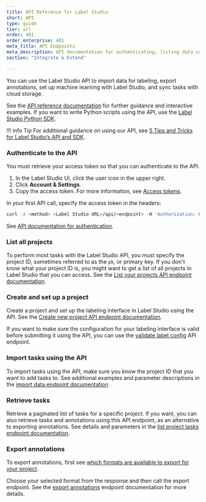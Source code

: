 ```yaml
---
title: API Reference for Label Studio
short: API
type: guide
tier: all
order: 401
order_enterprise: 401
meta_title: API Endpoints
meta_description: API documentation for authenticating, listing data science projects, importing predictions and raw data and exporting annotated data, and user management.
section: "Integrate & Extend"

---
```


You can use the Label Studio API to import data for labeling, export annotations, set up machine learning with Label Studio, and sync tasks with cloud storage. 

See the [API reference documentation](https://api.labelstud.io/api-reference/introduction/getting-started) for further guidance and interactive examples. If you want to write Python scripts using the API, use the [Label Studio Python SDK](sdk.html). 

!!! info Tip
    For additional guidance on using our API, see [5 Tips and Tricks for Label Studio’s API and SDK](https://labelstud.io/blog/5-tips-and-tricks-for-label-studio-s-api-and-sdk/).


### Authenticate to the API

You must retrieve your access token so that you can authenticate to the API.

1. In the Label Studio UI, click the user icon in the upper right.
2. Click **Account & Settings**.
3. Copy the access token. For more information, see [Access tokens](access_tokens). 

In your first API call, specify the access token in the headers: 
```bash
curl -X <method> <Label Studio URL>/api/<endpoint> -H 'Authorization: Bearer <token>'
```

See [API documentation for authentication](https://api.labelstud.io/api-reference/introduction/getting-started#authentication).

### List all projects

To perform most tasks with the Label Studio API, you must specify the project ID, sometimes referred to as the `pk`, or primary key. If you don't know what your project ID is, you might want to get a list of all projects in Label Studio that you can access. See the [List your projects API endpoint documentation](https://api.labelstud.io/api-reference/api-reference/projects/list).

### Create and set up a project

Create a project and set up the labeling interface in Label Studio using the API. See the [Create new project API endpoint documentation](https://api.labelstud.io/api-reference/api-reference/projects/create).

If you want to make sure the configuration for your labeling interface is valid before submitting it using the API, you can use the [validate label config](https://api.labelstud.io/api-reference/api-reference/projects/validate-config) API endpoint.

### Import tasks using the API

To import tasks using the API, make sure you know the project ID that you want to add tasks to. See additional examples and parameter descriptions in the [import data endpoint documentation](https://api.labelstud.io/api-reference/api-reference/tasks/create)

### Retrieve tasks
Retrieve a paginated list of tasks for a specific project. If you want, you can also retrieve tasks and annotations using this API endpoint, as an alternative to exporting annotations. See details and parameters in the [list project tasks endpoint documentation](https://api.labelstud.io/api-reference/api-reference/tasks/list).

### Export annotations

To export annotations, first see [which formats are available to export for your project](https://api.labelstud.io/api-reference/api-reference/projects/exports/list-formats). 

Choose your selected format from the response and then call the export endpoint. See the [export annotations](https://api.labelstud.io/api-reference/api-reference/projects/exports/download-sync) endpoint documentation for more details.

